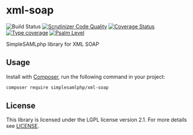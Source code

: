 # xml-soap

![Build Status](https://github.com/simplesamlphp/xml-soap/actions/workflows/php.yml/badge.svg)
[![Scrutinizer Code Quality](https://scrutinizer-ci.com/g/simplesamlphp/xml-soap/badges/quality-score.png?b=master)](https://scrutinizer-ci.com/g/simplesamlphp/xml-soap/?branch=master)
[![Coverage Status](https://codecov.io/gh/simplesamlphp/xml-soap/branch/master/graph/badge.svg)](https://codecov.io/gh/simplesamlphp/xml-soap)
[![Type coverage](https://shepherd.dev/github/simplesamlphp/xml-soap/coverage.svg)](https://shepherd.dev/github/simplesamlphp/xml-soap)
[![Psalm Level](https://shepherd.dev/github/simplesamlphp/xml-soap/level.svg)](https://shepherd.dev/github/simplesamlphp/xml-soap)

SimpleSAMLphp library for XML SOAP

## Usage

Install with [Composer](https://getcomposer.org/doc/00-intro.md),
run the following command in your project:

```bash
composer require simplesamlphp/xml-soap
```

## License

This library is licensed under the LGPL license version 2.1. For more details
see [LICENSE](https://raw.github.com/simplesamlphp/saml2/master/LICENSE).
